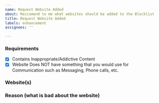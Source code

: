```yaml
---
name: Request Website Added
about: Reccomend to me what websites should be added to the Blocklist
title: Request Website Added
labels: enhancement
assignees: ''

---
```


### **Requirements**
- [x] Contains Inappropriate/Addictive Content
- [x] Website Does NOT have something that you would use for Communication such as Messaging, Phone calls, etc.

### **Website(s)**




### **Reason (what is bad about the website)**

